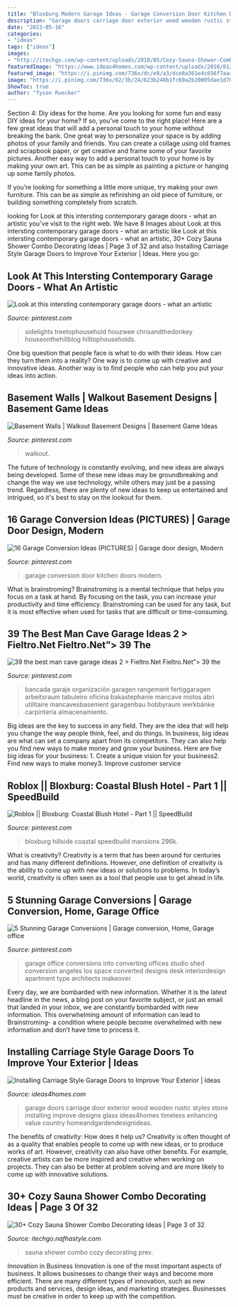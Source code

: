 ```yaml
---
title: "Bloxburg Modern Garage Ideas - Garage Conversion Door Kitchen Doors Modern"
description: "Garage doors carriage door exterior wood wooden rustic styles stone installing improve designs glass ideas4homes timeless enhancing value country homeandgardendesignideas"
date: "2023-05-16"
categories:
- "ideas"
tags: ["ideas"]
images:
- "http://itechgo.com/wp-content/uploads/2018/05/Cozy-Sauna-Shower-Combo-Decorating-Ideas-2.jpg"
featuredImage: "https://www.ideas4homes.com/wp-content/uploads/2016/01/Fabulous-Wood-Carriage-Style-Garage-Doors-with-Stone-Wall-and-Downlight-on-White-Ceiling.jpg"
featured_image: "https://i.pinimg.com/736x/dc/e8/a3/dce8a361e4c656f7aaae38fcb53c848d.jpg"
image: "https://i.pinimg.com/736x/62/3b/24/623b240b1fc69a2b20005dae1d70c451.jpg"
ShowToc: true
author: "Tyson Ruecker"
---
```



Section 4: Diy ideas for the home.
Are you looking for some fun and easy DIY ideas for your home? If so, you’ve come to the right place! Here are a few great ideas that will add a personal touch to your home without breaking the bank.
One great way to personalize your space is by adding photos of your family and friends. You can create a collage using old frames and scrapbook paper, or get creative and frame some of your favorite pictures. Another easy way to add a personal touch to your home is by making your own art. This can be as simple as painting a picture or hanging up some family photos.

If you’re looking for something a little more unique, try making your own furniture. This can be as simple as refinishing an old piece of furniture, or building something completely from scratch.

	

		
looking for Look at this intersting contemporary garage doors - what an artistic you've visit to the right web. We have 8 Images about Look at this intersting contemporary garage doors - what an artistic like Look at this intersting contemporary garage doors - what an artistic, 30+ Cozy Sauna Shower Combo Decorating Ideas | Page 3 of 32 and also Installing Carriage Style Garage Doors to Improve Your Exterior | Ideas. Here you go:
		
    
## Look At This Intersting Contemporary Garage Doors - What An Artistic

<img loading=lazy src="https://i.pinimg.com/736x/dc/e8/a3/dce8a361e4c656f7aaae38fcb53c848d.jpg" onerror="this.onerror=null;this.src='https://tse2.mm.bing.net/th?id=OIP.FauZXQyBIltcSJr1enTBGwHaJ3&amp;pid=15.1';" alt="Look at this intersting contemporary garage doors - what an artistic">

_Source: pinterest.com_

>sidelights treetophousehold houzwee chrisandthedonkey houseonthehillblog hilltophouseholds. 

	

One big question that people face is what to do with their ideas. How can they turn them into a reality? One way is to come up with creative and innovative ideas. Another way is to find people who can help you put your ideas into action.

    
## Basement Walls | Walkout Basement Designs | Basement Game Ideas

<img loading=lazy src="https://i.pinimg.com/736x/c5/91/17/c59117b71645e395f2508ff487463d16.jpg" onerror="this.onerror=null;this.src='https://tse2.mm.bing.net/th?id=OIP.euNQnytyZNxolDb9q_MJ7AHaJ4&amp;pid=15.1';" alt="Basement Walls | Walkout Basement Designs | Basement Game Ideas">

_Source: pinterest.com_

>walkout. 

	

The future of technology is constantly evolving, and new ideas are always being developed. Some of these new ideas may be groundbreaking and change the way we use technology, while others may just be a passing trend. Regardless, there are plenty of new ideas to keep us entertained and intrigued, so it's best to stay on the lookout for them.

    
## 16 Garage Conversion Ideas (PICTURES) | Garage Door Design, Modern

<img loading=lazy src="https://i.pinimg.com/736x/31/c1/36/31c136ab4215754963fb8ffa5a6c7572.jpg" onerror="this.onerror=null;this.src='https://tse2.mm.bing.net/th?id=OIP.yPu5MMg67xdTvbLAWesa-AHaF1&amp;pid=15.1';" alt="16 Garage Conversion Ideas (PICTURES) | Garage door design, Modern">

_Source: pinterest.com_

>garage conversion door kitchen doors modern. 

	

What is brainstroming? Brainstroming is a mental technique that helps you focus on a task at hand. By focusing on the task, you can increase your productivity and time efficiency. Brainstroming can be used for any task, but it is most effective when used for tasks that are difficult or time-consuming.

    
## 39 The Best Man Cave Garage Ideas 2 &gt; Fieltro.Net Fieltro.Net”&gt; 39 The

<img loading=lazy src="https://i.pinimg.com/736x/62/3b/24/623b240b1fc69a2b20005dae1d70c451.jpg" onerror="this.onerror=null;this.src='https://tse4.mm.bing.net/th?id=OIP.mnCste-3MSkUYb5fouyTewHaJ4&amp;pid=15.1';" alt="39 the best man cave garage ideas 2 &gt; Fieltro.Net Fieltro.Net”&gt; 39 the">

_Source: pinterest.com_

>bancada garaje organización garagen rangement fertiggaragen arbeitsraum tabuleiro oficina bakastephanie mancave motos abri utilitaire mancavesbasement garagenbau hobbyraum werkbänke carpintería almacenamiento. 

	

Big ideas are the key to success in any field. They are the idea that will help you change the way people think, feel, and do things. In business, big ideas are what can set a company apart from its competitors. They can also help you find new ways to make money and grow your business. Here are five big ideas for your business: 1. Create a unique vision for your business2. Find new ways to make money3. Improve customer service
    
## Roblox || Bloxburg: Coastal Blush Hotel - Part 1 || SpeedBuild

<img loading=lazy src="https://i.pinimg.com/736x/f9/e9/52/f9e9529b8ea4bb4b50600feb92b68a79.jpg" onerror="this.onerror=null;this.src='https://tse4.mm.bing.net/th?id=OIP.1acJ0WVw6q6nYEWvJRCSAgHaFj&amp;pid=15.1';" alt="Roblox || Bloxburg: Coastal Blush Hotel - Part 1 || SpeedBuild">

_Source: pinterest.com_

>bloxburg hillside coastal speedbuild mansions 296k. 

	

What is creativity?
Creativity is a term that has been around for centuries and has many different definitions. However, one definition of creativity is the ability to come up with new ideas or solutions to problems. In today’s world, creativity is often seen as a tool that people use to get ahead in life.

    
## 5 Stunning Garage Conversions | Garage Conversion, Home, Garage Office

<img loading=lazy src="https://i.pinimg.com/736x/7c/fe/2e/7cfe2e3eef8ed5abb7a93d2647eb1b58--garage-office-office-setup.jpg" onerror="this.onerror=null;this.src='https://tse2.mm.bing.net/th?id=OIP.at0A2HDSxfmNkiu_iT-fJQHaJ3&amp;pid=15.1';" alt="5 Stunning Garage Conversions | Garage conversion, Home, Garage office">

_Source: pinterest.com_

>garage office conversions into converting offices studio shed conversion angeles los space converted designs desk interiordesign apartment type architects makeover. 

	

Every day, we are bombarded with new information. Whether it is the latest headline in the news, a blog post on your favorite subject, or just an email that landed in your inbox, we are constantly bombarded with new information. This overwhelming amount of information can lead to Brainstroming- a condition where people become overwhelmed with new information and don’t have time to process it.

    
## Installing Carriage Style Garage Doors To Improve Your Exterior | Ideas

<img loading=lazy src="https://www.ideas4homes.com/wp-content/uploads/2016/01/Fabulous-Wood-Carriage-Style-Garage-Doors-with-Stone-Wall-and-Downlight-on-White-Ceiling.jpg" onerror="this.onerror=null;this.src='https://tse4.mm.bing.net/th?id=OIP.0RutrYdO1PstlStJ564mjQHaEr&amp;pid=15.1';" alt="Installing Carriage Style Garage Doors to Improve Your Exterior | Ideas">

_Source: ideas4homes.com_

>garage doors carriage door exterior wood wooden rustic styles stone installing improve designs glass ideas4homes timeless enhancing value country homeandgardendesignideas. 

	

The benefits of creativity: How does it help us?
Creativity is often thought of as a quality that enables people to come up with new ideas, or to produce works of art. However, creativity can also have other benefits. For example, creative artists can be more inspired and creative when working on projects. They can also be better at problem solving and are more likely to come up with innovative solutions.

    
## 30+ Cozy Sauna Shower Combo Decorating Ideas | Page 3 Of 32

<img loading=lazy src="http://itechgo.com/wp-content/uploads/2018/05/Cozy-Sauna-Shower-Combo-Decorating-Ideas-2.jpg" onerror="this.onerror=null;this.src='https://tse2.mm.bing.net/th?id=OIP.JTEKoZuHHEjzf-yh8sYFUAHaLH&amp;pid=15.1';" alt="30+ Cozy Sauna Shower Combo Decorating Ideas | Page 3 of 32">

_Source: itechgo.nafhastyle.com_

>sauna shower combo cozy decorating prev. 

	

Innovation in Business
Innovation is one of the most important aspects of business. It allows businesses to change their ways and become more efficient. There are many different types of innovation, such as new products and services, design ideas, and marketing strategies. Businesses must be creative in order to keep up with the competition.

